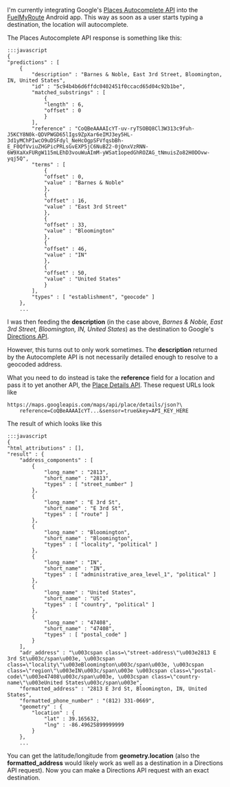 
<!--
# Using Google's Places Autocomplete API to find directions
-->

I'm currently integrating Google's [Places Autocomplete
API](https://developers.google.com/places/documentation/autocomplete) into the
[FuelMyRoute](http://fuelmyroute.com) Android app.  This way as soon as a user
starts typing a destination, the location will autocomplete.

The Places Autocomplete API response is something like this:

    :::javascript
    {
    "predictions" : [
        {
            "description" : "Barnes & Noble, East 3rd Street, Bloomington, IN, United States",
            "id" : "5c94b4b6d6ffdc0402451f0ccacd65d04c92b1be",
            "matched_substrings" : [
                {
                "length" : 6,
                "offset" : 0
                }
            ],
            "reference" : "CoQBeAAAAIcYT-uv-ryTSOBQ8Cl3W313c9fuh-J5KCY8N0k-QDVPWGD65lIgs9ZpXar6eIMJ3ey5HL-3d1yMChPIwcO9uDSFdyl_NeHcOgpSFVfqsbBh-E_F0QfVviuZHGPicPRLsGvEXP5jC6NuBZ2-0jQnxVzRNN-6W9XaXxFURgW115mLEhD3vouWuAImM-yWSat1opedGhROZAG_tNmuisZo82H0DOvw-yqj5Q",
            "terms" : [
                {
                "offset" : 0,
                "value" : "Barnes & Noble"
                },
                {
                "offset" : 16,
                "value" : "East 3rd Street"
                },
                {
                "offset" : 33,
                "value" : "Bloomington"
                },
                {
                "offset" : 46,
                "value" : "IN"
                },
                {
                "offset" : 50,
                "value" : "United States"
                }
            ],
            "types" : [ "establishment", "geocode" ]
        },
        ...

I was then feeding the **description** (in the case above, *Barnes & Noble, East 3rd Street, Bloomington, IN, United States*) as the destination to Google's [Directions API](https://developers.google.com/maps/documentation/directions/).

However, this turns out to only work sometimes. The **description** returned by
the Autocomplete API is not necessarily detailed enough to resolve to a geocoded address.

What you need to do instead is take the **reference** field for a location and
pass it to yet another API, the [Place Details API](https://developers.google.com/places/documentation/details). These request URLs look like

    https://maps.googleapis.com/maps/api/place/details/json?\
        reference=CoQBeAAAAIcYT...&sensor=true&key=API_KEY_HERE

The result of which looks like this

    :::javascript
    {
    "html_attributions" : [],
    "result" : {
        "address_components" : [
            {
                "long_name" : "2813",
                "short_name" : "2813",
                "types" : [ "street_number" ]
            },
            {
                "long_name" : "E 3rd St",
                "short_name" : "E 3rd St",
                "types" : [ "route" ]
            },
            {
                "long_name" : "Bloomington",
                "short_name" : "Bloomington",
                "types" : [ "locality", "political" ]
            },
            {
                "long_name" : "IN",
                "short_name" : "IN",
                "types" : [ "administrative_area_level_1", "political" ]
            },
            {
                "long_name" : "United States",
                "short_name" : "US",
                "types" : [ "country", "political" ]
            },
            {
                "long_name" : "47408",
                "short_name" : "47408",
                "types" : [ "postal_code" ]
            }
        ],
        "adr_address" : "\u003cspan class=\"street-address\"\u003e2813 E 3rd St\u003c/span\u003e, \u003cspan class=\"locality\"\u003eBloomington\u003c/span\u003e, \u003cspan class=\"region\"\u003eIN\u003c/span\u003e \u003cspan class=\"postal-code\"\u003e47408\u003c/span\u003e, \u003cspan class=\"country-name\"\u003eUnited States\u003c/span\u003e",
        "formatted_address" : "2813 E 3rd St, Bloomington, IN, United States",
        "formatted_phone_number" : "(812) 331-0669",
        "geometry" : {
            "location" : {
                "lat" : 39.165632,
                "lng" : -86.49625899999999
            }
        },
        ...

You can get the latitude/longitude from **geometry.location** (also the
**formatted_address** would likely work as well as a destination in a Directions
API request). Now you can make a Directions API request with an exact
destination.
